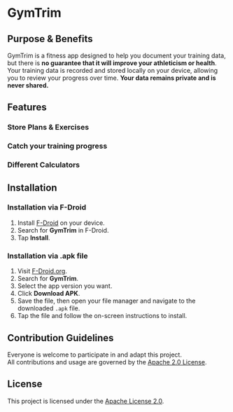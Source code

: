 # GymTrim

## Purpose & Benefits
GymTrim is a fitness app designed to help you document your training data, but there is **no guarantee that it will improve your athleticism or health**. Your training data is recorded and stored locally on your device, allowing you to review your progress over time. **Your data remains private and is never shared.**

## Features
### Store Plans & Exercises
### Catch your training progress
### Different Calculators

## Installation

### Installation via F-Droid
1. Install [F-Droid](https://f-droid.org/) on your device.
2. Search for **GymTrim** in F-Droid.
3. Tap **Install**.

### Installation via .apk file
1. Visit [F-Droid.org](https://f-droid.org/).
2. Search for **GymTrim**.
3. Select the app version you want.
4. Click **Download APK**.
5. Save the file, then open your file manager and navigate to the downloaded `.apk` file.
6. Tap the file and follow the on-screen instructions to install.

## Contribution Guidelines
Everyone is welcome to participate in and adapt this project.  
All contributions and usage are governed by the [Apache 2.0 License](LICENSE).

## License
This project is licensed under the [Apache License 2.0](LICENSE).
